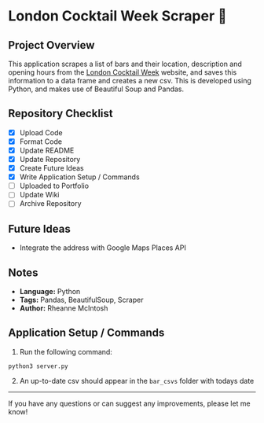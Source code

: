 # London Cocktail Week Scraper :tropical_drink:

## Project Overview
This application scrapes a list of bars and their location, description and opening hours from the [London Cocktail Week](https://londoncocktailweek.com/) website, and saves this information to a data frame and creates a new csv. This is developed using Python, and makes use of Beautiful Soup and Pandas.

## Repository Checklist
- [x] Upload Code
- [x] Format Code
- [x] Update README
- [x] Update Repository
- [x] Create Future Ideas
- [x] Write Application Setup / Commands
- [ ] Uploaded to Portfolio
- [ ] Update Wiki
- [ ] Archive Repository

## Future Ideas
- Integrate the address with Google Maps Places API

## Notes
- **Language:** Python
- **Tags:** Pandas, BeautifulSoup, Scraper
- **Author:** Rheanne McIntosh

## Application Setup / Commands
1. Run the following command:
```
python3 server.py
```
2. An up-to-date csv should appear in the `bar_csvs` folder with todays date

<hr>

If you have any questions or can suggest any improvements, please let me know!
